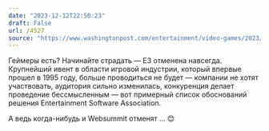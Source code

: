 ```yaml
---
date: "2023-12-12T22:50:23"
draft: False
url: /4527
source: "https://www.washingtonpost.com/entertainment/video-games/2023/12/12/e3-permanently-canceled/"
---
```


Геймеры есть? Начинайте страдать — E3 отменена навсегда. Крупнейший ивент в области игровой индустрии, который впервые прошел в 1995 году, больше проводиться не будет — компании не хотят участвовать, аудитория сильно изменилась, конкуренция делает проведение бессмысленным — вот примерный список обоснований решения Entertainment Software Association. 

А ведь когда-нибудь и Websummit отменят … 😊
